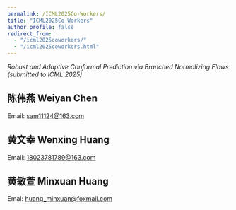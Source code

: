 ```yaml
---
permalink: /ICML2025Co-Workers/
title: "ICML2025Co-Workers"
author_profile: false 
redirect_from: 
  - "/icml2025coworkers/"
  - "/icml2025coworkers.html"
---
```


_Robust and Adaptive Conformal Prediction via Branched Normalizing Flows (submitted to ICML 2025)_

陈伟燕 Weiyan Chen
------
Email: sam11124@163.com


黄文幸 Wenxing Huang
------
Email: 18023781789@163.com


黄敏萱 Minxuan Huang 
------
Emal: huang_minxuan@foxmail.com
